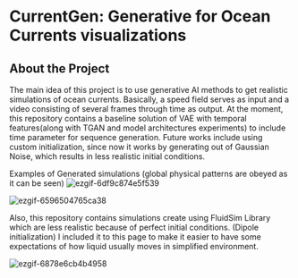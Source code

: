 # CurrentGen: Generative for Ocean Currents visualizations

## About the Project

The main idea of this project is to use generative AI methods to get realistic simulations of ocean currents. Basically, a speed field serves as input and a video consisting of several frames through time as output. At the moment, this repository contains a baseline solution of VAE with temporal features(along with TGAN and model architectures experiments) to include time parameter for sequence generation. Future works include using custom initialization, since now it works by generating out of Gaussian Noise, which results in less realistic initial conditions.

Examples of Generated simulations (global physical patterns are obeyed as it can be seen)
![ezgif-6df9c874e5f539](https://github.com/user-attachments/assets/4537dcb4-e750-4324-a491-3f81a35b91f7)

![ezgif-6596504765ca38](https://github.com/user-attachments/assets/20ba7c62-cf27-4f75-b4cf-648b12773fe1)

Also, this repository contains simulations create using FluidSim Library which are less realistic because of perfect initial conditions. (Dipole initialization)
I included it to this page to make it easier to have some expectations of how liquid usually moves in simplified environment.

![ezgif-6878e6cb4b4958](https://github.com/user-attachments/assets/222991b7-e22c-4e0e-88fe-74da8f0a5d94)
